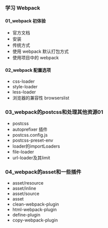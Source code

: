 ### 学习 Webpack

#### 01_webpack 初体验

- 官方文档
- 安装
- 传统方式
- 使用 webpack 默认打包方式
- 使用项目中的 webpack

#### 02_webpack 配置选项

- css-loader
- style-loader
- less-loader
- 浏览器的兼容性 browserslist

### 03_webpack的postcss和处理其他资源01

- postcss
- autoprefixer 插件
- postcss.config.js
- postcss-preset-env
- loader的importLoaders
- file-loader
- url-loader及其limit

### 04_webpack的asset和一些插件

- asset/resource
- asset/inline
- asset/source
- asset
- clean-webpack-plugin
- html-webpack-plugin
- define-plugin
- copy-webpack-plugin
